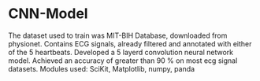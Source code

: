 # CNN-Model
The dataset used to train was MIT-BIH Database, downloaded from physionet. Contains ECG signals, already filtered and annotated with either of the 5 heartbeats.
Developed a 5 layerd convolution neural network model. Achieved an accuracy of greater than 90 % on most ecg signal datasets.
Modules used:
  SciKit,
  Matplotlib,
  numpy,
  panda
